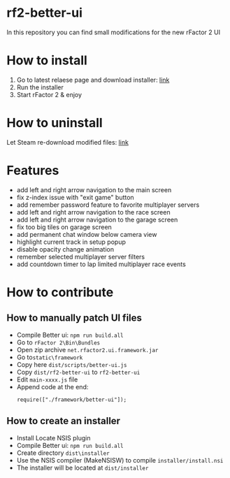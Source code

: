 # rf2-better-ui
In this repository you can find small modifications for the new rFactor 2 UI

# How to install
1. Go to latest relaese page and download installer: [link](https://github.com/Cselt/rf2-better-ui/releases/latest)
2. Run the installer
3. Start rFactor 2 & enjoy

# How to uninstall
Let Steam re-download modified files: [link](https://support.steampowered.com/kb_article.php?ref=2037-QEUH-3335)

# Features
- add left and right arrow navigation to the main screen
- fix z-index issue with "exit game" button
- add remember password feature to favorite multiplayer servers
- add left and right arrow navigation to the race screen
- add left and right arrow navigation to the garage screen
- fix too big tiles on garage screen
- add permanent chat window below camera view
- highlight current track in setup popup
- disable opacity change animation
- remember selected multiplayer server filters
- add countdown timer to lap limited multiplayer race events

# How to contribute
## How to manually patch UI files
- Compile Better ui: `npm run build.all`
- Go to `rFactor 2\Bin\Bundles`
- Open zip archive `net.rfactor2.ui.framework.jar`
- Go to`static\framework`
- Copy here `dist/scripts/better-ui.js`
- Copy `dist/rf2-better-ui` to `rf2-better-ui`
- Edit `main-xxxx.js` file
- Append code at the end: <br>
  ```
  require(["./framework/better-ui"]);
  ```
## How to create an installer
- Install Locate NSIS plugin
- Compile Better ui: `npm run build.all`
- Create directory `dist\installer`
- Use the NSIS compiler (MakeNSISW) to compile `installer/install.nsi`
- The installer will be located at `dist/installer`
